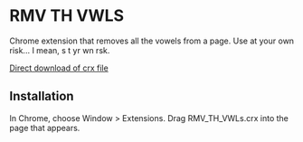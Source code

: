 RMV TH VWLS
=============

Chrome extension that removes all the vowels from a page. Use at your own risk... I mean, s t yr wn rsk.

[Direct download of crx file](https://github.com/dsherry/rmv-th-vwls/blob/master/RMV-TH-VWLs.crx?raw=true)

Installation
------------

In Chrome, choose Window > Extensions.  Drag RMV_TH_VWLs.crx into the page that appears.

